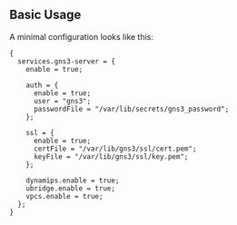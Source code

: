 ## Basic Usage

A minimal configuration looks like this:

```programlisting
{
  services.gns3-server = {
    enable = true;

    auth = {
      enable = true;
      user = "gns3";
      passwordFile = "/var/lib/secrets/gns3_password";
    };

    ssl = {
      enable = true;
      certFile = "/var/lib/gns3/ssl/cert.pem";
      keyFile = "/var/lib/gns3/ssl/key.pem";
    };

    dynamips.enable = true;
    ubridge.enable = true;
    vpcs.enable = true;
  };
}
```

